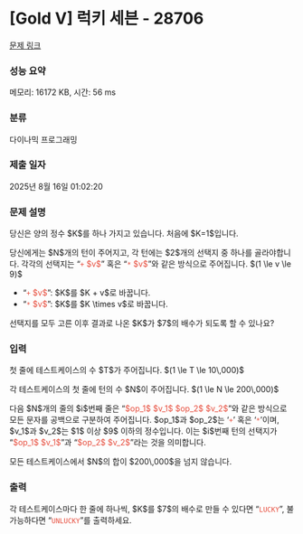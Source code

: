 # [Gold V] 럭키 세븐 - 28706 

[문제 링크](https://www.acmicpc.net/problem/28706) 

### 성능 요약

메모리: 16172 KB, 시간: 56 ms

### 분류

다이나믹 프로그래밍

### 제출 일자

2025년 8월 16일 01:02:20

### 문제 설명

<p>당신은 양의 정수 $K$를 하나 가지고 있습니다. 처음에 $K=1$입니다.</p>

<p>당신에게는 $N$개의 턴이 주어지고, 각 턴에는 $2$개의 선택지 중 하나를 골라야합니다. 각각의 선택지는 “<span style="color:#e74c3c;"><code>+</code> $v$</span>” 혹은 “<span style="color:#e74c3c;"><code>*</code> $v$</span>”와 같은 방식으로 주어집니다. $(1 \le v \le 9)$</p>

<ul>
	<li>“<span style="color:#e74c3c;"><code>+</code> $v$</span>”: $K$를 $K + v$로 바꿉니다.</li>
	<li>“<span style="color:#e74c3c;"><code>*</code> $v$</span>”: $K$를 $K \times v$로 바꿉니다.</li>
</ul>

<p>선택지를 모두 고른 이후 결과로 나온 $K$가 $7$의 배수가 되도록 할 수 있나요?</p>

### 입력 

 <p>첫 줄에 테스트케이스의 수 $T$가 주어집니다. $(1 \le T \le 10\,000)$</p>

<p>각 테스트케이스의 첫 줄에 턴의 수 $N$이 주어집니다. $(1 \le N \le 200\,000)$</p>

<p>다음 $N$개의 줄의 $i$번째 줄은 “<span style="color:#e74c3c;">$op_1$ $v_1$ $op_2$ $v_2$</span>”와 같은 방식으로 모든 문자를 공백으로 구분하여 주어집니다. $op_1$과 $op_2$는 ‘<span style="color:#e74c3c;"><code>+</code></span>’ 혹은 ‘<span style="color:#e74c3c;"><code>*</code></span>’이며, $v_1$과 $v_2$는 $1$ 이상 $9$ 이하의 정수입니다. 이는 $i$번째 턴의 선택지가 “<span style="color:#e74c3c;">$op_1$ $v_1$</span>”과 “<span style="color:#e74c3c;">$op_2$ $v_2$</span>”라는 것을 의미합니다.</p>

<p>모든 테스트케이스에서 $N$의 합이 $200\,000$을 넘지 않습니다.</p>

### 출력 

 <p>각 테스트케이스마다 한 줄에 하나씩, $K$를 $7$의 배수로 만들 수 있다면 “<span style="color:#e74c3c;"><code>LUCKY</code></span>”, 불가능하다면 “<span style="color:#e74c3c;"><code>UNLUCKY</code></span>”를 출력하세요.</p>

